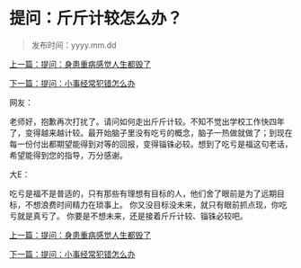 # 提问：斤斤计较怎么办？

>发布时间：yyyy.mm.dd

[上一篇：提问：身患重病感觉人生都毁了](/social/article66)

[下一篇：提问：小事经常犯错怎么办](/social/article68)

网友：

老师好，抱歉再次打扰了。请问如何走出斤斤计较。不知不觉出学校工作快四年了，变得越来越计较。最开始脑子里没有吃亏的概念，脑子一热做就做了；到现在每一份付出都期望能得到对等的回报，变得锱铢必较。想到了吃亏是福这句老话，希望能得到您的指导，万分感谢。 



大E：

吃亏是福不是普适的，只有那些有理想有目标的人，他们舍了眼前是为了远期目标，不想浪费时间精力在琐事上。 你又没目标没未来，就只有眼前抓点现，你吃亏就是真亏了。 你要是不想未来，还是接着斤斤计较、锱铢必较吧。

[上一篇：提问：身患重病感觉人生都毁了](/social/article66)

[下一篇：提问：小事经常犯错怎么办](/social/article68)

